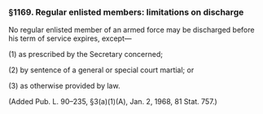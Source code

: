### §1169. Regular enlisted members: limitations on discharge ###

No regular enlisted member of an armed force may be discharged before his term of service expires, except—

(1) as prescribed by the Secretary concerned;

(2) by sentence of a general or special court martial; or

(3) as otherwise provided by law.

(Added Pub. L. 90–235, §3(a)(1)(A), Jan. 2, 1968, 81 Stat. 757.)